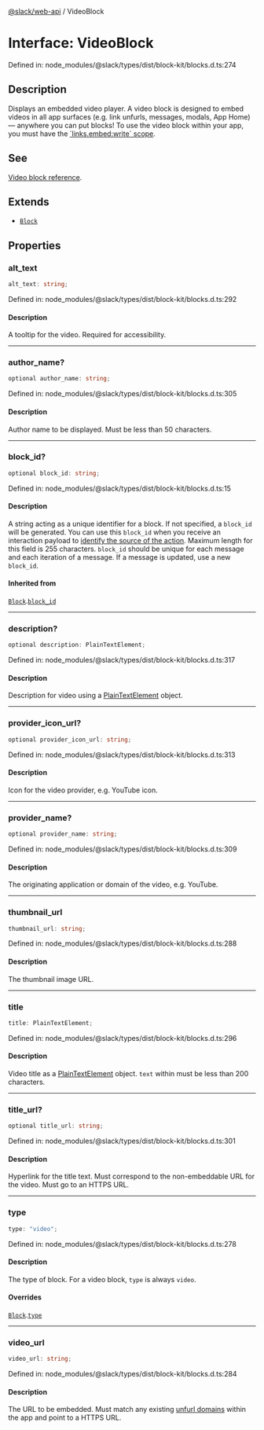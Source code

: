 [@slack/web-api](../index.md) / VideoBlock

# Interface: VideoBlock

Defined in: node\_modules/@slack/types/dist/block-kit/blocks.d.ts:274

## Description

Displays an embedded video player. A video block is designed to embed videos in all app surfaces (e.g.
link unfurls, messages, modals, App Home) — anywhere you can put blocks! To use the video block within your app, you
must have the [\`links.embed:write\` scope](https://docs.slack.dev/reference/scopes/links.embed.write).

## See

[Video block reference](https://docs.slack.dev/reference/block-kit/blocks/video-block).

## Extends

- [`Block`](Block.md)

## Properties

### alt\_text

```ts
alt_text: string;
```

Defined in: node\_modules/@slack/types/dist/block-kit/blocks.d.ts:292

#### Description

A tooltip for the video. Required for accessibility.

***

### author\_name?

```ts
optional author_name: string;
```

Defined in: node\_modules/@slack/types/dist/block-kit/blocks.d.ts:305

#### Description

Author name to be displayed. Must be less than 50 characters.

***

### block\_id?

```ts
optional block_id: string;
```

Defined in: node\_modules/@slack/types/dist/block-kit/blocks.d.ts:15

#### Description

A string acting as a unique identifier for a block. If not specified, a `block_id` will be generated.
You can use this `block_id` when you receive an interaction payload to
[identify the source of the action](https://docs.slack.dev/interactivity/handling-user-interaction#payloads).
Maximum length for this field is 255 characters. `block_id` should be unique for each message and each iteration of
a message. If a message is updated, use a new `block_id`.

#### Inherited from

[`Block`](Block.md).[`block_id`](Block.md#block_id)

***

### description?

```ts
optional description: PlainTextElement;
```

Defined in: node\_modules/@slack/types/dist/block-kit/blocks.d.ts:317

#### Description

Description for video using a [PlainTextElement](PlainTextElement.md) object.

***

### provider\_icon\_url?

```ts
optional provider_icon_url: string;
```

Defined in: node\_modules/@slack/types/dist/block-kit/blocks.d.ts:313

#### Description

Icon for the video provider, e.g. YouTube icon.

***

### provider\_name?

```ts
optional provider_name: string;
```

Defined in: node\_modules/@slack/types/dist/block-kit/blocks.d.ts:309

#### Description

The originating application or domain of the video, e.g. YouTube.

***

### thumbnail\_url

```ts
thumbnail_url: string;
```

Defined in: node\_modules/@slack/types/dist/block-kit/blocks.d.ts:288

#### Description

The thumbnail image URL.

***

### title

```ts
title: PlainTextElement;
```

Defined in: node\_modules/@slack/types/dist/block-kit/blocks.d.ts:296

#### Description

Video title as a [PlainTextElement](PlainTextElement.md) object. `text` within must be less than 200 characters.

***

### title\_url?

```ts
optional title_url: string;
```

Defined in: node\_modules/@slack/types/dist/block-kit/blocks.d.ts:301

#### Description

Hyperlink for the title text. Must correspond to the non-embeddable URL for the video.
Must go to an HTTPS URL.

***

### type

```ts
type: "video";
```

Defined in: node\_modules/@slack/types/dist/block-kit/blocks.d.ts:278

#### Description

The type of block. For a video block, `type` is always `video`.

#### Overrides

[`Block`](Block.md).[`type`](Block.md#type)

***

### video\_url

```ts
video_url: string;
```

Defined in: node\_modules/@slack/types/dist/block-kit/blocks.d.ts:284

#### Description

The URL to be embedded. Must match any existing
[unfurl domains](https://docs.slack.dev/messaging/unfurling-links-in-messages) within the app
and point to a HTTPS URL.
